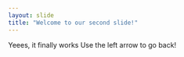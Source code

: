 ```yaml
---
layout: slide
title: "Welcome to our second slide!"
---
```

Yeees, it finally works 
Use the left arrow to go back!
